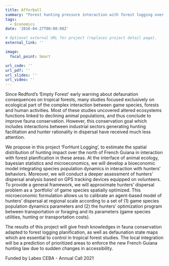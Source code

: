 ```yaml
---
title: Afforball
summary: "Forest hunting pressure interaction with forest logging over the north of French Guiana: a GPS tracking survey coupled with a spatialized bioeconomic modelling."
tags:
  - Economics
date: '2016-04-27T00:00:00Z'

# Optional external URL for project (replaces project detail page).
external_link: ''

image:
  focal_point: Smart

url_code: ''
url_pdf: ''
url_slides: ''
url_video: ''
---
```


Since Redford’s ‘Empty Forest’ early warning about defaunation consequences on tropical forests, many studies focused exclusively on ecological part of the complex interaction between game species, forests and human activities. Most of these studies uncovered altered ecosystems functions linked to declining animal populations, and thus conclude to improve fauna conservation. However, this conservation goal which includes interactions between industrial sectors generating hunting facilitation and hunter rationality in dispersal have received much less attention.

We propose in this project ‘ForHunt Logging’, to estimate the spatial distribution of hunting impact over the north of French Guiana in interaction with forest planification in these areas. At the interface of animal ecology, bayesian statistics and microeconomics, we will develop a bioeconomic model integrating species population dynamics in interaction with hunters’ behaviors. Moreover, we will conduct a deeper assessment of hunters’ dispersal analysis based on GPS tracking devices equipped on volunteers. To provide a general framework, we will approximate hunters’ dispersal problem as a ‘portfolio’ of game species spatially optimized. This microeconomic formulation allows us to calibrate an agent-based model of hunters’ dispersal at regional scale according to a set of (1) game species population dynamics parameters and (2) the hunters’ optimization program between transportation or foraging and its parameters (game species utilities, hunting or transportation costs). 

The results of this project will give fresh knowledges in fauna conservation adapted to forest logging planification, as well as defaunation state maps which are essential to control in tropical forest studies. The local integration will be a prediction of prioritized areas to enforce the new French Guiana hunting law due to sudden changes in accessibility.

Funded by Labex CEBA - Annual Call 2021

